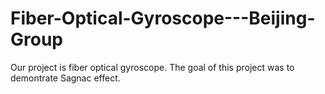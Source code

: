 # Fiber-Optical-Gyroscope---Beijing-Group
Our project is fiber optical gyroscope. The goal of this project was to demontrate Sagnac effect.
